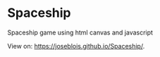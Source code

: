 # Spaceship
Spaceship game using html canvas and javascript 

View on: https://joseblois.github.io/Spaceship/. 
